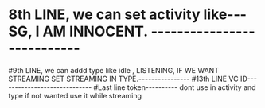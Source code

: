 # 8th LINE, we can set activity like---  SG, I AM INNOCENT. ---------------------------
#9th LINE, we can addd type like idle , LISTENING, IF WE WANT STREAMING SET STREAMING IN TYPE.----------------
#13th LINE VC ID-----------------------------
#Last line token----------
dont use in activity and type if not wanted  use it while streaming
